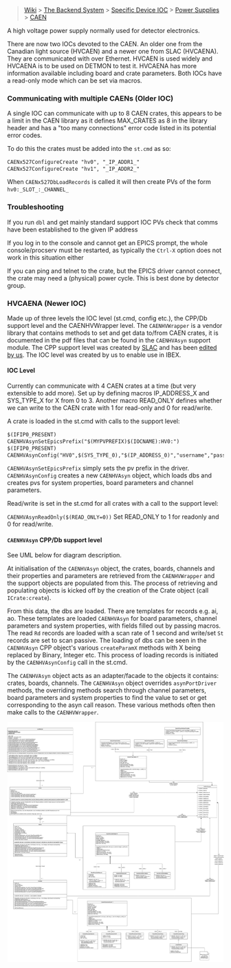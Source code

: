> [Wiki](Home) > [The Backend System](The-Backend-System) > [Specific Device IOC](Specific-Device-IOC) > [Power Supplies](Power-Supplies) > [CAEN](CAEN)

A high voltage power supply normally used for detector electronics.

There are now two IOCs devoted to the CAEN. An older one from the Canadian light source (HVCAEN) and a newer one from SLAC (HVCAENA). They are communicated with over Ethernet. HVCAEN is used widely and HVCAENA is to be used on DETMON to test it. HVCAENA has more information available including board and crate parameters. Both IOCs have a read-only mode which can be set via macros.

### Communicating with multiple CAENs (Older IOC)
A single IOC can communicate with up to 8 CAEN crates, this appears to be a limit in the CAEN library as it defines MAX_CRATES as 8 in the library header and has a "too many connections" error code listed in its potential error codes. 

To do this the crates must be added into the `st.cmd` as so:

```
CAENx527ConfigureCreate "hv0", "_IP_ADDR1_"
CAENx527ConfigureCreate "hv1", "_IP_ADDR2_"
```

When `CAENx527DbLoadRecords` is called it will then create PVs of the form `hv0:_SLOT_:_CHANNEL_`

### Troubleshooting
If you run `dbl` and get mainly standard support IOC PVs check that comms have been established to the given IP address

If you log in to the console and cannot get an EPICS prompt, the whole console/procserv must be restarted, as typically the `Ctrl-X` option does not work in this situation either

If you can ping and telnet to the crate, but the EPICS driver cannot connect, the crate may need a (physical) power cycle. This is best done by detector group.

### HVCAENA (Newer IOC)

Made up of three levels the IOC level (st.cmd, config etc.), the CPP/Db support level and the CAENHVWrapper level. The `CAENHVWrapper` is a vendor library that contains methods to set and get data to/from CAEN crates, it is documented in the pdf files that can be found in the `CAENHVAsyn` support module. The CPP support level was created by [SLAC](https://www6.slac.stanford.edu/) and has been [edited by us](https://github.com/ISISComputingGroup/IBEX/issues/5544). The IOC level was created by us to enable use in IBEX. 

#### IOC Level

Currently can communicate with 4 CAEN crates at a time (but very extensible to add more). Set up by defining macros IP_ADDRESS_X and SYS_TYPE_X for X from 0 to 3. Another macro READ_ONLY defines whether we can write to the CAEN crate with 1 for read-only and 0 for read/write.

A crate is loaded in the st.cmd with calls to the support level:

```
$(IFIP0_PRESENT) CAENHVAsynSetEpicsPrefix("$(MYPVPREFIX)$(IOCNAME):HV0:")
$(IFIP0_PRESENT) CAENHVAsynConfig("HV0",$(SYS_TYPE_0),"$(IP_ADDRESS_0)","username","password")
```

`CAENHVAsynSetEpicsPrefix` simply sets the pv prefix in the driver.
`CAENHVAsynConfig` creates a new `CAENHVAsyn` object, which loads dbs and creates pvs for system properties, board parameters and channel parameters. 

Read/write is set in the st.cmd for all crates with a call to the support level:

`CAENHVAsynReadOnly($(READ_ONLY=0))` Set READ_ONLY to 1 for readonly and 0 for read/write.

#### `CAENHVAsyn` CPP/Db support level

See UML below for diagram description.

At initialisation of the `CAENHVAsyn` object, the crates, boards, channels and their properties and parameters are retrieved from the `CAENHVWrapper` and the support objects are populated from this. The process of retrieving and populating objects is kicked off by the creation of the Crate object (call `ICrate:create`).

From this data, the dbs are loaded. There are templates for records e.g. ai, ao. These templates are loaded `CAENHVAsyn` for board parameters, channel parameters and system properties, with fields filled out by passing macros. The read `Rd` records are loaded with a scan rate of 1 second and write/set `St` records are set to scan passive. The loading of dbs can be seen in the `CAENHVAsyn` CPP object's various `createParamX` methods with X being replaced by Binary, Integer etc. This process of loading records is initiated by the `CAENHVAsynConfig` call in the st.cmd.

The `CAENHVAsyn` object acts as an adapter/facade to the objects it contains: crates, boards, channels. The `CAENHVAsyn` object overrides `asynPortDriver` methods, the overriding methods search through channel parameters, board parameters and system properties to find the value to set or get corresponding to the asyn call reason. These various methods often then make calls to the `CAENHVWrapper`.

![CAENHVAsyn UML diagram](CAENHVAsyn.png)